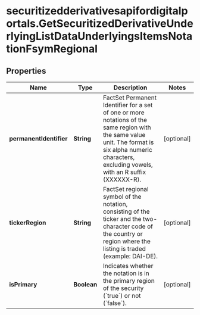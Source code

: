 # securitizedderivativesapifordigitalportals.GetSecuritizedDerivativeUnderlyingListDataUnderlyingsItemsNotationFsymRegional

## Properties

Name | Type | Description | Notes
------------ | ------------- | ------------- | -------------
**permanentIdentifier** | **String** | FactSet Permanent Identifier for a set of one or more notations of the same region with the same value unit. The format is six alpha numeric characters, excluding vowels, with an R suffix (XXXXXX-R). | [optional] 
**tickerRegion** | **String** | FactSet regional symbol of the notation, consisting of the ticker and the two-character code of the country or region where the listing is traded (example: DAI-DE). | [optional] 
**isPrimary** | **Boolean** | Indicates whether the notation is in the primary region of the security (&#x60;true&#x60;) or not (&#x60;false&#x60;). | [optional] 


